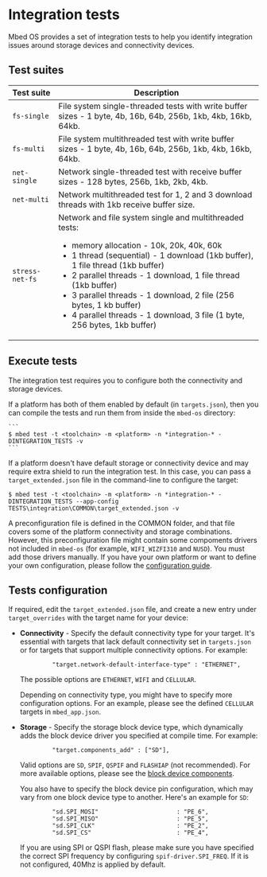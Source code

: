 # Integration tests

Mbed OS provides a set of integration tests to help you identify integration issues around storage devices and connectivity devices.

## Test suites

| **Test suite** | **Description** |
| ------------- | ------------- |
| `fs-single` | File system single-threaded tests with write buffer sizes - 1 byte, 4b, 16b, 64b, 256b, 1kb, 4kb, 16kb, 64kb. |
| `fs-multi` | File system multithreaded test with write buffer sizes - 1 byte, 4b, 16b, 64b, 256b, 1kb, 4kb, 16kb, 64kb. |
| `net-single` | Network single-threaded test with receive buffer sizes - 128 bytes, 256b, 1kb, 2kb, 4kb. |
| `net-multi` | Network multithreaded test for 1, 2 and 3 download threads with 1kb receive buffer size. |
| `stress-net-fs` | Network and file system single and multithreaded tests:<ul><li>memory allocation - 10k, 20k, 40k, 60k</li><li>1 thread (sequential) - 1 download (1kb buffer), 1 file thread (1kb buffer)</li><li>2 parallel threads - 1 download, 1 file thread (1kb buffer)</li><li>3 parallel threads - 1 download, 2 file (256 bytes, 1 kb buffer)</li><li>4 parallel threads - 1 download, 3 file (1 byte, 256 bytes, 1kb buffer)</li></ul> |

## Execute tests

The integration test requires you to configure both the connectivity and storage devices.

If a platform has both of them enabled by default (in `targets.json`), then you can compile the tests and run them from inside the `mbed-os` directory: 

    ```
    $ mbed test -t <toolchain> -m <platform> -n *integration-* -DINTEGRATION_TESTS -v
    ```
    
If a platform doesn't have default storage or connectivity device and may require extra shield to run the integration test. In this case, you can pass a `target_extended.json` file in the command-line to configure the target:

   ```
   $ mbed test -t <toolchain> -m <platform> -n *integration-* -DINTEGRATION_TESTS --app-config TESTS\integration\COMMON\target_extended.json -v
   ```
   
A preconfiguration file is defined in the COMMON folder, and that file covers some of the platform connectivity and storage combinations. However, this preconfiguration file might contain some compoments drivers not included in `mbed-os` (for example, `WIFI_WIZFI310` and `NUSD`). You must add those drivers manually. If you have your own platform or want to define your own configuration, please follow the [configuration guide](#tests-configuration).

## Tests configuration

If required, edit the `target_extended.json` file, and create a new entry under `target_overrides` with the target name for your device:

- **Connectivity** - Specify the default connectivity type for your target. It's essential with targets that lack default connectivity set in `targets.json` or for targets that support multiple connectivity options. For example:
  
   ```
            "target.network-default-interface-type" : "ETHERNET",
   ```
   
   The possible options are `ETHERNET`, `WIFI` and `CELLULAR`.
   
   Depending on connectivity type, you might have to specify more configuration options. For an example, please see the defined `CELLULAR` targets in `mbed_app.json`.

- **Storage** - Specify the storage block device type, which dynamically adds the block device driver you specified at compile time. For example:

   ```
            "target.components_add" : ["SD"],
   ```

   Valid options are `SD`, `SPIF`, `QSPIF` and `FLASHIAP` (not recommended). For more available options, please see the [block device components](https://github.com/ARMmbed/mbed-os/tree/master/components/storage/blockdevice).

   You also have to specify the block device pin configuration, which may vary from one block device type to another. Here's an example for `SD`:
   
   ```
            "sd.SPI_MOSI"                      : "PE_6",
            "sd.SPI_MISO"                      : "PE_5",
            "sd.SPI_CLK"                       : "PE_2",
            "sd.SPI_CS"                        : "PE_4",
   ```
   
   If you are using SPI or QSPI flash, please make sure you have specified the correct SPI frequency by configuring `spif-driver.SPI_FREQ`. If it is not configured, 40Mhz is applied by default.
   
